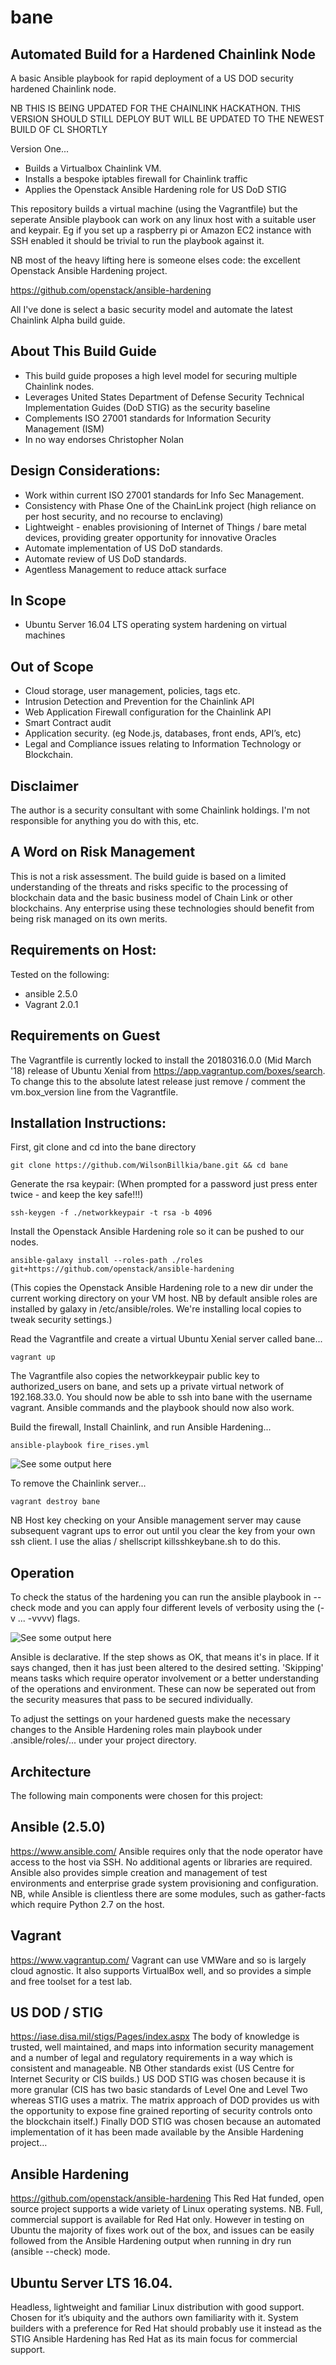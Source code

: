 # bane

## Automated Build for a Hardened Chainlink Node
A basic Ansible playbook for rapid deployment of a US DOD security hardened Chainlink node. 

NB THIS IS BEING UPDATED FOR THE CHAINLINK HACKATHON. THIS VERSION SHOULD STILL DEPLOY BUT WILL BE UPDATED TO THE NEWEST BUILD OF CL SHORTLY

Version One...
* Builds a Virtualbox Chainlink VM.
* Installs a bespoke iptables firewall for Chainlink traffic 
* Applies the Openstack Ansible Hardening role for US DoD STIG  

This repository builds a virtual machine (using the Vagrantfile) but the seperate Ansible playbook can work on any linux host with a suitable user and keypair. Eg if you set up a raspberry pi or Amazon EC2 instance with SSH enabled it should be trivial to run the playbook against it.

NB most of the heavy lifting here is someone elses code: the excellent Openstack Ansible Hardening project. 

https://github.com/openstack/ansible-hardening 

All I've done is select a basic security model and automate the latest Chainlink Alpha build guide.

## About This Build Guide
* This build guide proposes a high level model for securing multiple Chainlink nodes.
* Leverages United States Department of Defense Security Technical Implementation Guides (DoD STIG) as the security baseline
* Complements ISO 27001 standards for Information Security Management (ISM) 
* In no way endorses Christopher Nolan 

## Design Considerations:
* Work within current ISO 27001 standards for Info Sec Management.
* Consistency with Phase One of the ChainLink project (high reliance on per host security, and no recourse to enclaving)
* Lightweight - enables provisioning of Internet of Things / bare metal devices, providing greater opportunity for innovative Oracles
* Automate implementation of US DoD standards.
* Automate review of US DoD standards.
* Agentless Management to reduce attack surface

## In Scope
* Ubuntu Server 16.04 LTS operating system hardening on virtual machines

## Out of Scope 
* Cloud storage, user management, policies, tags etc. 
* Intrusion Detection and Prevention for the Chainlink API
* Web Application Firewall configuration for the Chainlink API
* Smart Contract audit
* Application security. (eg Node.js, databases, front ends, API’s, etc)
* Legal and Compliance issues relating to Information Technology or Blockchain.

## Disclaimer
The author is a security consultant with some Chainlink holdings. I'm not responsible for anything you do with this, etc. 

## A Word on Risk Management
This is not a risk assessment. The build guide is based on a limited understanding of the threats and risks specific to the processing of blockchain data and the basic business model of Chain Link or other blockchains.
Any enterprise using these technologies should benefit from being risk managed on its own merits.

## Requirements on Host:
Tested on the following:
* ansible 2.5.0
* Vagrant 2.0.1

## Requirements on Guest
The Vagrantfile is currently locked to install the 20180316.0.0 (Mid March '18) release of Ubuntu Xenial from https://app.vagrantup.com/boxes/search. To change this to the absolute latest release just remove / comment the vm.box_version line from the Vagrantfile. 

## Installation Instructions:
First, git clone and cd into the bane directory 
```
git clone https://github.com/WilsonBillkia/bane.git && cd bane
```
Generate the rsa keypair: (When prompted for a password just press enter twice - and keep the key safe!!!)
```
ssh-keygen -f ./networkkeypair -t rsa -b 4096
```

Install the Openstack Ansible Hardening role so it can be pushed to our nodes.
```
ansible-galaxy install --roles-path ./roles git+https://github.com/openstack/ansible-hardening
```
(This copies the Openstack Ansible Hardening role to a new dir under the current working directory on your VM host. NB by default ansible roles are installed by galaxy in /etc/ansible/roles. We're installing local copies to tweak security settings.) 

Read the Vagrantfile and create a virtual Ubuntu Xenial server called bane... 

```
vagrant up  
```
The Vagrantfile also copies the networkkeypair public key to authorized_users on bane, and sets up a private virtual network of 192.168.33.0. You should now be able to ssh into bane with the username vagrant. Ansible commands and the playbook should now also work.

Build the firewall, Install Chainlink, and run Ansible Hardening...

```
ansible-playbook fire_rises.yml
```

![See some output here](bane.jpg?raw=true "Building a Chainlink")

To remove the Chainlink server...
```
vagrant destroy bane
```
NB Host key checking on your Ansible management server may cause subsequent vagrant ups to error out until you clear the key from your own ssh client. I use the alias / shellscript killsshkeybane.sh to do this. 

## Operation

To check the status of the hardening you can run the ansible playbook in --check mode and you can apply four different levels of verbosity using the (-v ... -vvvv) flags.

![See some output here](stig_guide.PNG?raw=true "Hardening Output")

Ansible is declarative. If the step shows as OK, that means it's in place. If it says changed, then it has just been altered to the desired setting. 'Skipping' means tasks which require operator involvement or a better understanding of the operations and environment. These can now be seperated out from the security measures that pass to be secured individually.

To adjust the settings on your hardened guests make the necessary changes to the Ansible Hardening roles main playbook under .ansible/roles/... under your project directory.

## Architecture
The following main components were chosen for this project:

## Ansible (2.5.0)
https://www.ansible.com/ 
Ansible requires only that the node operator have access to the host via SSH. No additional agents or libraries are required. Ansible also provides simple creation and management of test environments and enterprise grade system provisioning and configuration.
NB, while Ansible is clientless there are some modules, such as gather-facts which require Python 2.7 on the host. 

## Vagrant 
https://www.vagrantup.com/ 
Vagrant can use VMWare and so is largely cloud agnostic. It also supports VirtualBox well, and so provides a simple and free toolset for a test lab.

## US DOD / STIG
https://iase.disa.mil/stigs/Pages/index.aspx
The body of knowledge is trusted, well maintained, and maps into information security management and a number of legal and regulatory requirements in a way which is consistent and manageable. 
NB Other standards exist (US Centre for Internet Security or CIS builds.) US DOD STIG was chosen because it is more granular (CIS has two basic standards of Level One and Level Two whereas STIG uses a matrix. The matrix approach of DOD provides us with the opportunity to expose fine grained reporting of security controls onto the blockchain itself.)
Finally DOD STIG was chosen because an automated implementation of it has been made available by the Ansible Hardening project…

## Ansible Hardening
https://github.com/openstack/ansible-hardening 
This Red Hat funded, open source project supports a wide variety of Linux operating systems.
NB. Full, commercial support is available for Red Hat only. However in testing on Ubuntu the majority of fixes work out of the box, and issues can be easily followed from the Ansible Hardening output when running in dry run (ansible --check) mode. 


## Ubuntu Server LTS 16.04.
Headless, lightweight and familiar Linux distribution with good support. Chosen for it’s ubiquity and the authors own familiarity with it. System builders with a preference for Red Hat should probably use it instead as the STIG Ansible Hardening has Red Hat as its main focus for commercial support. 
